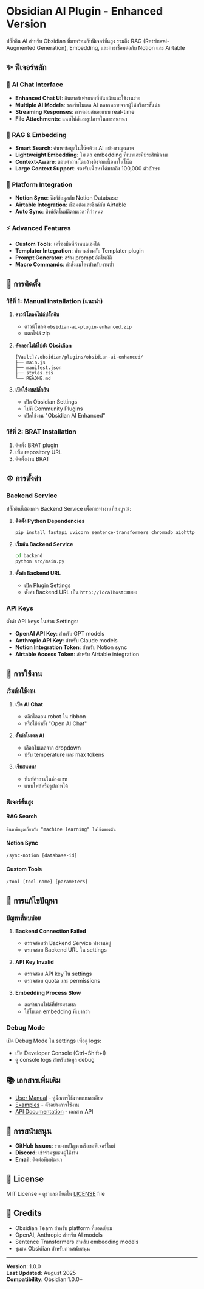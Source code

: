 # Obsidian AI Plugin - Enhanced Version

ปลั๊กอิน AI สำหรับ Obsidian ที่มาพร้อมกับฟีเจอร์ขั้นสูง รวมถึง RAG (Retrieval-Augmented Generation), Embedding, และการเชื่อมต่อกับ Notion และ Airtable

## ✨ ฟีเจอร์หลัก

### 🤖 AI Chat Interface
- **Enhanced Chat UI**: อินเทอร์เฟซแชทที่ทันสมัยและใช้งานง่าย
- **Multiple AI Models**: รองรับโมเดล AI หลากหลายจากผู้ให้บริการชั้นนำ
- **Streaming Responses**: การตอบสนองแบบ real-time
- **File Attachments**: แนบไฟล์และรูปภาพในการสนทนา

### 🧠 RAG & Embedding
- **Smart Search**: ค้นหาข้อมูลในโน๊ตด้วย AI อย่างชาญฉลาด
- **Lightweight Embedding**: โมเดล embedding ที่เบาและมีประสิทธิภาพ
- **Context-Aware**: ตอบคำถามโดยอ้างอิงจากเนื้อหาในโน๊ต
- **Large Context Support**: รองรับเนื้อหาได้มากถึง 100,000 ตัวอักษร

### 🔗 Platform Integration
- **Notion Sync**: ซิงค์ข้อมูลกับ Notion Database
- **Airtable Integration**: เชื่อมต่อและซิงค์กับ Airtable
- **Auto Sync**: ซิงค์อัตโนมัติตามเวลาที่กำหนด

### ⚡ Advanced Features
- **Custom Tools**: เครื่องมือที่กำหนดเองได้
- **Templater Integration**: ทำงานร่วมกับ Templater plugin
- **Prompt Generator**: สร้าง prompt อัตโนมัติ
- **Macro Commands**: คำสั่งแมโครสำหรับงานซ้ำ

## 🚀 การติดตั้ง

### วิธีที่ 1: Manual Installation (แนะนำ)

1. **ดาวน์โหลดไฟล์ปลั๊กอิน**
   - ดาวน์โหลด `obsidian-ai-plugin-enhanced.zip`
   - แตกไฟล์ zip

2. **คัดลอกไฟล์ไปยัง Obsidian**
   ```
   [Vault]/.obsidian/plugins/obsidian-ai-enhanced/
   ├── main.js
   ├── manifest.json
   ├── styles.css
   └── README.md
   ```

3. **เปิดใช้งานปลั๊กอิน**
   - เปิด Obsidian Settings
   - ไปที่ Community Plugins
   - เปิดใช้งาน "Obsidian AI Enhanced"

### วิธีที่ 2: BRAT Installation

1. ติดตั้ง BRAT plugin
2. เพิ่ม repository URL
3. ติดตั้งผ่าน BRAT

## ⚙️ การตั้งค่า

### Backend Service

ปลั๊กอินนี้ต้องการ Backend Service เพื่อการทำงานที่สมบูรณ์:

1. **ติดตั้ง Python Dependencies**
   ```bash
   pip install fastapi uvicorn sentence-transformers chromadb aiohttp
   ```

2. **เริ่มต้น Backend Service**
   ```bash
   cd backend
   python src/main.py
   ```

3. **ตั้งค่า Backend URL**
   - เปิด Plugin Settings
   - ตั้งค่า Backend URL เป็น `http://localhost:8000`

### API Keys

ตั้งค่า API keys ในส่วน Settings:

- **OpenAI API Key**: สำหรับ GPT models
- **Anthropic API Key**: สำหรับ Claude models
- **Notion Integration Token**: สำหรับ Notion sync
- **Airtable Access Token**: สำหรับ Airtable integration

## 📖 การใช้งาน

### เริ่มต้นใช้งาน

1. **เปิด AI Chat**
   - คลิกไอคอน robot ใน ribbon
   - หรือใช้คำสั่ง "Open AI Chat"

2. **ตั้งค่าโมเดล AI**
   - เลือกโมเดลจาก dropdown
   - ปรับ temperature และ max tokens

3. **เริ่มสนทนา**
   - พิมพ์คำถามในช่องแชท
   - แนบไฟล์หรือรูปภาพได้

### ฟีเจอร์ขั้นสูง

#### RAG Search
```
ค้นหาข้อมูลเกี่ยวกับ "machine learning" ในโน๊ตของฉัน
```

#### Notion Sync
```
/sync-notion [database-id]
```

#### Custom Tools
```
/tool [tool-name] [parameters]
```

## 🔧 การแก้ไขปัญหา

### ปัญหาที่พบบ่อย

1. **Backend Connection Failed**
   - ตรวจสอบว่า Backend Service ทำงานอยู่
   - ตรวจสอบ Backend URL ใน settings

2. **API Key Invalid**
   - ตรวจสอบ API key ใน settings
   - ตรวจสอบ quota และ permissions

3. **Embedding Process Slow**
   - ลดจำนวนไฟล์ที่ประมวลผล
   - ใช้โมเดล embedding ที่เบากว่า

### Debug Mode

เปิด Debug Mode ใน settings เพื่อดู logs:
- เปิด Developer Console (Ctrl+Shift+I)
- ดู console logs สำหรับข้อมูล debug

## 📚 เอกสารเพิ่มเติม

- [User Manual](USER_MANUAL.md) - คู่มือการใช้งานแบบละเอียด
- [Examples](EXAMPLES.md) - ตัวอย่างการใช้งาน
- [API Documentation](API_DOCS.md) - เอกสาร API

## 🤝 การสนับสนุน

- **GitHub Issues**: รายงานปัญหาหรือขอฟีเจอร์ใหม่
- **Discord**: เข้าร่วมชุมชนผู้ใช้งาน
- **Email**: ติดต่อทีมพัฒนา

## 📄 License

MIT License - ดูรายละเอียดใน [LICENSE](LICENSE) file

## 🙏 Credits

- Obsidian Team สำหรับ platform ที่ยอดเยี่ยม
- OpenAI, Anthropic สำหรับ AI models
- Sentence Transformers สำหรับ embedding models
- ชุมชน Obsidian สำหรับการสนับสนุน

---

**Version**: 1.0.0  
**Last Updated**: August 2025  
**Compatibility**: Obsidian 1.0.0+


